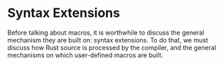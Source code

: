# Syntax Extensions

Before talking about macros, it is worthwhile to discuss the general mechanism they are built on:
syntax extensions. To do that, we must discuss how Rust source is processed by the compiler, and the
general mechanisms on which user-defined macros are built.